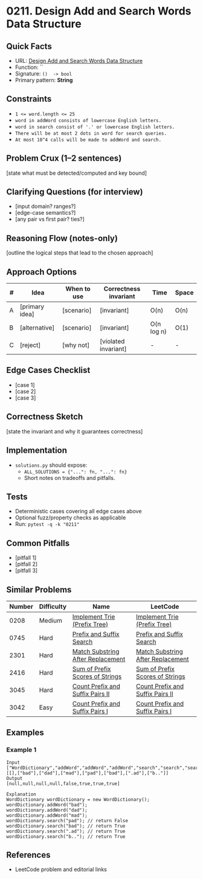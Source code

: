 # 0211. Design Add and Search Words Data Structure

## Quick Facts

- URL: [Design Add and Search Words Data Structure](https://leetcode.com/problems/design-add-and-search-words-data-structure/)
- Function: ``
- Signature: `()  -> bool`
- Primary pattern: **String**

## Constraints

- `1 <= word.length <= 25`
- `word in addWord consists of lowercase English letters.`
- `word in search consist of '.' or lowercase English letters.`
- `There will be at most 2 dots in word for search queries.`
- `At most 10^4 calls will be made to addWord and search.`

## Problem Crux (1–2 sentences)

[state what must be detected/computed and key bound]

## Clarifying Questions (for interview)

- [input domain? ranges?]
- [edge-case semantics?]
- [any pair vs first pair? ties?]

## Reasoning Flow (notes-only)

[outline the logical steps that lead to the chosen approach]

## Approach Options

| # | Idea | When to use | Correctness invariant | Time | Space |
|---|------|-------------|-----------------------|------|-------|
| A | [primary idea] | [scenario] | [invariant] | O(n) | O(n) |
| B | [alternative] | [scenario] | [invariant] | O(n log n) | O(1) |
| C | [reject] | [why not] | [violated invariant] | - | - |

## Edge Cases Checklist

- [case 1]
- [case 2]
- [case 3]

## Correctness Sketch

[state the invariant and why it guarantees correctness]

## Implementation

- `solutions.py` should expose:
  - `ALL_SOLUTIONS = {"...": fn, "...": fn}`
  - Short notes on tradeoffs and pitfalls.

## Tests

- Deterministic cases covering all edge cases above
- Optional fuzz/property checks as applicable
- Run: `pytest -q -k "0211"`

## Common Pitfalls

- [pitfall 1]
- [pitfall 2]
- [pitfall 3]

## Similar Problems

| Number | Difficulty | Name | LeetCode |
|---|---|---|---|
| 0208 | Medium | [Implement Trie (Prefix Tree)](../0208-implement-trie-prefix-tree/readme.md) | [Implement Trie (Prefix Tree)](https://leetcode.com/problems/implement-trie-prefix-tree/) |
| 0745 | Hard | [Prefix and Suffix Search](../0745-prefix-and-suffix-search/readme.md) | [Prefix and Suffix Search](https://leetcode.com/problems/prefix-and-suffix-search/) |
| 2301 | Hard | [Match Substring After Replacement](../2301-match-substring-after-replacement/readme.md) | [Match Substring After Replacement](https://leetcode.com/problems/match-substring-after-replacement/) |
| 2416 | Hard | [Sum of Prefix Scores of Strings](../2416-sum-of-prefix-scores-of-strings/readme.md) | [Sum of Prefix Scores of Strings](https://leetcode.com/problems/sum-of-prefix-scores-of-strings/) |
| 3045 | Hard | [Count Prefix and Suffix Pairs II](../3045-count-prefix-and-suffix-pairs-ii/readme.md) | [Count Prefix and Suffix Pairs II](https://leetcode.com/problems/count-prefix-and-suffix-pairs-ii/) |
| 3042 | Easy | [Count Prefix and Suffix Pairs I](../3042-count-prefix-and-suffix-pairs-i/readme.md) | [Count Prefix and Suffix Pairs I](https://leetcode.com/problems/count-prefix-and-suffix-pairs-i/) |

## Examples

### Example 1

```text
Input
["WordDictionary","addWord","addWord","addWord","search","search","search","search"]
[[],["bad"],["dad"],["mad"],["pad"],["bad"],[".ad"],["b.."]]
Output
[null,null,null,null,false,true,true,true]

Explanation
WordDictionary wordDictionary = new WordDictionary();
wordDictionary.addWord("bad");
wordDictionary.addWord("dad");
wordDictionary.addWord("mad");
wordDictionary.search("pad"); // return False
wordDictionary.search("bad"); // return True
wordDictionary.search(".ad"); // return True
wordDictionary.search("b.."); // return True
```

## References

- LeetCode problem and editorial links
